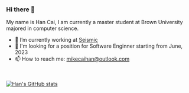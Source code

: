### Hi there 👋

My name is Han Cai, I am currently a master student at Brown University majored in computer science. 
<br/>

- 🔭 I’m currently working at [Seismic](https://github.com/seismic)
- 📝 I'm looking for a position for Software Enginner starting from June, 2023
- 📫 How to reach me: mikecaihan@outlook.com

<br/>

[![Han's GitHub stats](https://github-readme-stats.vercel.app/api?username=HanCai98&count_private=true&show_icons=true&theme=tokyonight)](https://github.com/anuraghazra/github-readme-stats)
